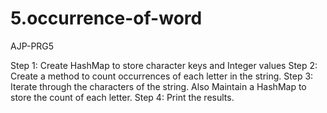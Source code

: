 # 5.occurrence-of-word
AJP-PRG5

Step 1: Create HashMap to store character keys and Integer values
Step 2: Create a method to count occurrences of each letter in the string.
Step 3: Iterate through the characters of the string. Also Maintain a HashMap to
store the count of each letter.
Step 4: Print the results.
